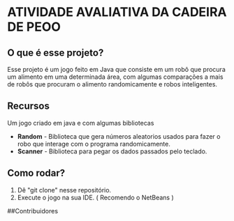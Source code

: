 # ATIVIDADE AVALIATIVA DA CADEIRA DE PEOO

## O que é esse projeto?
Esse projeto é um jogo feito em Java que consiste em um robô que procura um alimento em uma determinada área, com algumas comparações a mais de robôs que procuram o alimento randomicamente e robos inteligentes.

## Recursos
Um jogo criado em java e com algumas bibliotecas

+ **Random** - Biblioteca que gera números aleatorios usados para fazer o robo que interage com o programa randomicamente. 
+ **Scanner** - Biblioteca para pegar os dados passados pelo teclado.

## Como rodar?

1. Dê "git clone" nesse repositório.
2. Execute o jogo na sua IDE. ( Recomendo o NetBeans )

##Contribuidores










